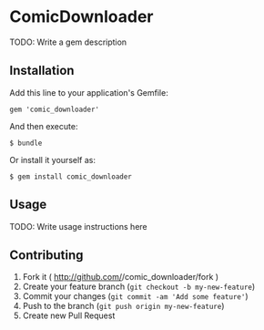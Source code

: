 # ComicDownloader

TODO: Write a gem description

## Installation

Add this line to your application's Gemfile:

    gem 'comic_downloader'

And then execute:

    $ bundle

Or install it yourself as:

    $ gem install comic_downloader

## Usage

TODO: Write usage instructions here

## Contributing

1. Fork it ( http://github.com/<my-github-username>/comic_downloader/fork )
2. Create your feature branch (`git checkout -b my-new-feature`)
3. Commit your changes (`git commit -am 'Add some feature'`)
4. Push to the branch (`git push origin my-new-feature`)
5. Create new Pull Request
